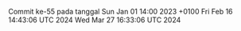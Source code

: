 Commit ke-55 pada tanggal Sun Jan 01 14:00 2023 +0100
Fri Feb 16 14:43:06 UTC 2024
Wed Mar 27 16:33:06 UTC 2024
